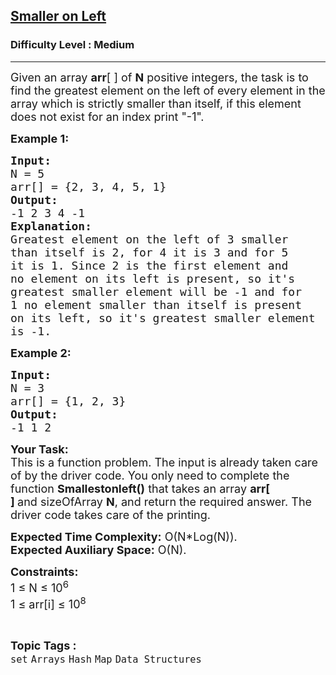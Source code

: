 <h2><a href="https://www.geeksforgeeks.org/problems/smaller-on-left20360700/1">Smaller on Left</a></h2><h3>Difficulty Level : Medium</h3><hr><div class="problems_problem_content__Xm_eO"><p><span style="font-size:18px">Given an array <strong>arr</strong>[ ] of <strong>N</strong> positive integers,&nbsp;the task is to find the greatest element on the left of every element in the array which is strictly smaller than itself, if this element does not exist for an index print "-1".</span></p>

<p><span style="font-size:18px"><strong>Example 1:</strong></span></p>

<pre><span style="font-size:18px"><strong>Input:
</strong>N = 5
arr[] = {2, 3, 4, 5, 1}
<strong>Output: 
</strong>-1 2 3 4 -1
<strong>Explanation:</strong>
Greatest element on the left of 3 smaller 
than itself is 2, for 4 it is 3 and for 5 
it is 1. Since 2 is the first element and 
no element on its left is present, so it's 
greatest smaller element will be -1 and for 
1 no element smaller than itself is present 
on its left, so it's greatest smaller element 
is -1.
</span></pre>

<p><span style="font-size:18px"><strong>Example 2:</strong></span></p>

<pre><span style="font-size:18px"><strong>Input:
</strong>N = 3
arr[] = {1, 2, 3} <strong>
Output:
</strong>-1 1 2 </span></pre>

<p><span style="font-size:18px"><strong>Your Task:</strong><br>
This is a function problem. The input is already taken care of by the driver code. You only need to complete the function <strong>Smallestonleft()</strong> that takes an array <strong>arr[ ]&nbsp;</strong>and&nbsp;sizeOfArray <strong>N</strong>, and return the required answer. The driver code takes care of the printing.</span></p>

<p><span style="font-size:18px"><strong>Expected Time Complexity:</strong>&nbsp;O(N*Log(N)).<br>
<strong>Expected Auxiliary Space:</strong>&nbsp;O(N).</span></p>

<p><span style="font-size:18px"><strong>Constraints:</strong><br>
1 ≤ N ≤&nbsp;10<sup>6</sup><br>
1 ≤&nbsp;arr[i] ≤&nbsp;10<sup>8</sup></span></p>
</div><br><p><span style=font-size:18px><strong>Topic Tags : </strong><br><code>set</code>&nbsp;<code>Arrays</code>&nbsp;<code>Hash</code>&nbsp;<code>Map</code>&nbsp;<code>Data Structures</code>&nbsp;